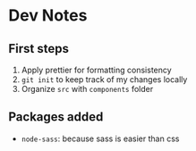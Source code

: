 # Dev Notes

## First steps

1. Apply prettier for formatting consistency
2. `git init` to keep track of my changes locally
3. Organize `src` with `components` folder

## Packages added

- `node-sass`: because sass is easier than css
